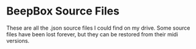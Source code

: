 # BeepBox Source Files
These are all the .json source files I could find on my drive. Some source files have been lost forever, but they can be restored from their midi versions.
